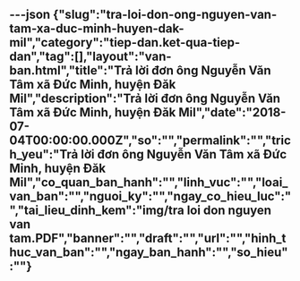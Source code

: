 ---json
{"slug":"tra-loi-don-ong-nguyen-van-tam-xa-duc-minh-huyen-dak-mil","category":"tiep-dan.ket-qua-tiep-dan","tag":[],"layout":"van-ban.html","title":"Trả lời đơn ông Nguyễn Văn Tâm xã Đức Minh, huyện Đăk Mil","description":"Trả lời đơn ông Nguyễn Văn Tâm xã Đức Minh, huyện Đăk Mil","date":"2018-07-04T00:00:00.000Z","so":"","permalink":"","trich_yeu":"Trả lời đơn ông Nguyễn Văn Tâm xã Đức Minh, huyện Đăk Mil","co_quan_ban_hanh":"","linh_vuc":"","loai_van_ban":"","nguoi_ky":"","ngay_co_hieu_luc":"","tai_lieu_dinh_kem":"img/tra loi don nguyen van tam.PDF","banner":"","draft":"","url":"","hinh_thuc_van_ban":"","ngay_ban_hanh":"","so_hieu":""}
---
